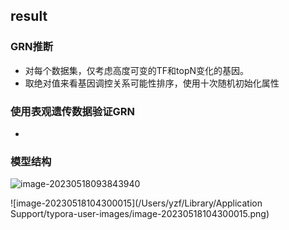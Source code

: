 ## result

### GRN推断

* 对每个数据集，仅考虑高度可变的TF和topN变化的基因。
* 取绝对值来看基因调控关系可能性排序，使用十次随机初始化属性

### 使用表观遗传数据验证GRN

* 

### 模型结构

<img src="/Users/yzf/Library/Application Support/typora-user-images/image-20230518093843940.png" alt="image-20230518093843940"  />







![image-20230518104300015](/Users/yzf/Library/Application Support/typora-user-images/image-20230518104300015.png)

